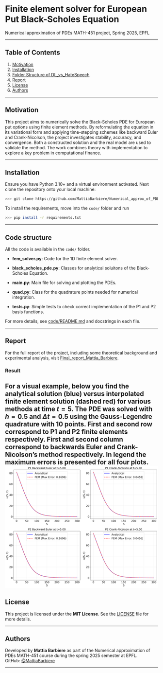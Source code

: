 # Finite element solver for European Put Black-Scholes Equation

Numerical approximation of PDEs MATH-451 project, Spring 2025, EPFL

---

## Table of Contents

1. [Motivation](#motivation)
2. [Installation](#installation)
3. [Folder Structure of DL_vs_HateSpeech](#folder-structure-of-dl_vs_hatespeech)
4. [Report](#report)
5. [License](#license)
6. [Authors](#authors)

---

## Motivation
This project aims to numerically solve the Black-Scholes PDE for European put options using finite element methods. By reformulating the equation in its variational form and applying time-stepping schemes like backward Euler and Crank-Nicolson, the project investigates stability, accuracy, and convergence. Both a constructed solution and the real model are used to validate the method. The work combines theory with implementation to explore a key problem in computational finance.

---

## Installation
Ensure you have Python 3.10+ and a virtual environment activated. Next clone the repository onto your local machine:

```bash
>>> git clone https://github.com/MattiaBarbiere/Numerical_approx_of_PDEs.git
```
To install the requirements, move into the `code/` folder and run
```bash
>>> pip install -r requirements.txt
```

---

## Code structure
All the code is available in the `code/` folder.

- **fem_solver.py**: Code for the 1D finite element solver.

- **black_scholes_pde.py**: Classes for analytical soluitons of the Black-Scholes Equation.

- **main.py**: Main file for solving and plotting the PDEs.

- **quad.py**: Class for the quadrature points needed for numerical integration.

- **tests.py**: Simple tests to check correct implementation of the P1 and P2 basis functions.

For more details, see [code/README.md](./code/README.md) and docstrings in each file.

---

## Report

For the full report of the project, including some theoretical background and experimental analysis, visit [Final_report_Mattia_Barbiere](./Final_report_Mattia_Barbiere.pdf).

### Result
For a visual example, below you find the analytical solution (blue) versus interpolated finite element solution (dashed red) for various methods at time $t = 5$. The PDE was solved with $h = 0.5$ and
$\Delta t = 0.5$ using the Gauss-Legendre quadrature with 10 points. First and second row correspond to
P1 and P2 finite elements respectively. First and second column correspond to backwards Euler and
Crank-Nicolson’s method respectively. In legend the maximum errors is presented for all four plots.
![Analytical_vs_fem](./code/images/fem_vs_analytical_BlackScholesTrue.png)
---

## License

This project is licensed under the **MIT License**. See the [LICENSE](LICENSE) file for more details.

---

## Authors

Developed by **Mattia Barbiere** as part of the Numerical approximation of PDEs MATH-451 course during the spring 2025 semester at EPFL.  
GitHub: [@MattiaBarbiere](https://github.com/MattiaBarbiere)

---